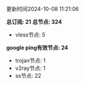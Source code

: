 更新时间2024-10-08 11:21:06

**总订阅: 21**
**总节点: 324**
- vless节点: 5

**google ping有效节点: 24**
- trojan节点: 1
- v2ray节点: 1
- ss节点: 22
